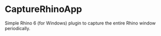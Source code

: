 # CaptureRhinoApp
Simple Rhino 6 (for Windows) plugin to capture the entire Rhino window periodically.